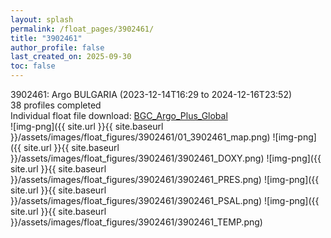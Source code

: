 ```yaml
---
layout: splash
permalink: /float_pages/3902461/
title: "3902461"
author_profile: false
last_created_on: 2025-09-30
toc: false
---
```

 
3902461: Argo BULGARIA (2023-12-14T16:29 to 2024-12-16T23:52)\
38 profiles completed\
Individual float file download: [BGC_Argo_Plus_Global](https://ftp.soest.hawaii.edu/bgc_argo_plus/Individual_Floats/outliers_removed/3902461_Sprof_processed.nc)\
![img-png]({{ site.url }}{{ site.baseurl }}/assets/images/float_figures/3902461/01_3902461_map.png)
![img-png]({{ site.url }}{{ site.baseurl }}/assets/images/float_figures/3902461/3902461_DOXY.png)
![img-png]({{ site.url }}{{ site.baseurl }}/assets/images/float_figures/3902461/3902461_PRES.png)
![img-png]({{ site.url }}{{ site.baseurl }}/assets/images/float_figures/3902461/3902461_PSAL.png)
![img-png]({{ site.url }}{{ site.baseurl }}/assets/images/float_figures/3902461/3902461_TEMP.png)
